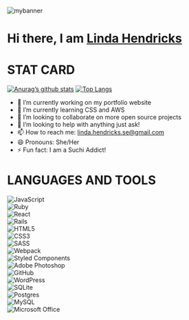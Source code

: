 
<p align=”center”>
<img src="https://user-images.githubusercontent.com/75175916/125659110-0f3c796c-a675-4880-983a-cec3de7da8ab.jpg" alt="mybanner">
<h1>Hi there, I am <a href="https://linda-hendricks.com/" target="_blank" rel="noreferrer">Linda Hendricks</a></h1>
</p>

<h1>STAT CARD</h1>

[![Anurag’s github stats](https://github-readme-stats.vercel.app/api?username=LindaHendricks)](https://github.com/LindaHendricks)
[![Top Langs](https://github-readme-stats.vercel.app/api/top-langs/?username=LindaHendricks&layout=compact)](https://github.com/LindaHendricks)

- 🔭 I’m currently working on my portfolio website
- 🌱 I’m currently learning CSS and AWS
- 👯 I’m looking to collaborate on more open source projects 
- 💬 I’m looking to help with anything just ask!
- 📫 How to reach me: linda.hendricks.se@gmail.com
- 😄 Pronouns: She/Her
- ⚡ Fun fact: I am a Suchi Addict!

<h1>LANGUAGES AND TOOLS</h1>
<div class="row">
<div class="column" float:"left" padding: "5px" ><img alt="JavaScript" src="https://img.shields.io/badge/javascript-%23323330.svg?style=for-the-badge&logo=javascript&logoColor=%23F7DF1E"/></div><div class="column" float:"left" padding: "5px"><img alt="Ruby" src="https://img.shields.io/badge/ruby-%23CC342D.svg?style=for-the-badge&logo=ruby&logoColor=white"/></div>


<div class="column" float:"left" padding: "5px"><img alt="React" src="https://img.shields.io/badge/react-%2320232a.svg?style=for-the-badge&logo=react&logoColor=%2361DAFB"/></div>

<div class="column" float:"left" padding: "5px"><img alt="Rails" src="https://img.shields.io/badge/rails-%23CC0000.svg?style=for-the-badge&logo=ruby-on-rails&logoColor=white"/></div>


<div class="column" float:"left" padding: "5px"><img alt="HTML5" src="https://img.shields.io/badge/html5-%23E34F26.svg?style=for-the-badge&logo=html5&logoColor=white"/></div>

<div class="column" float:"left" padding: "5px"><img alt="CSS3" src="https://img.shields.io/badge/css3-%231572B6.svg?style=for-the-badge&logo=css3&logoColor=white"/></div>

<div class="column" float:"left" padding: "5px"><img alt="SASS" src="https://img.shields.io/badge/SASS-hotpink.svg?style=for-the-badge&logo=SASS&logoColor=white"/></div>

<div class="column" float:"left" padding: "5px"><img alt="Webpack" src="https://img.shields.io/badge/webpack-%238DD6F9.svg?style=for-the-badge&logo=webpack&logoColor=black" /></div>

<div class="column" float:"left" padding: "5px"><img alt="Styled Components" src="https://img.shields.io/badge/styled--components-DB7093?style=for-the-badge&logo=styled-components&logoColor=white"/></div>

<div class="column" float:"left" padding: "5px"><img alt="Adobe Photoshop" src="https://img.shields.io/badge/adobephotoshop-%2331A8FF.svg?style=for-the-badge&logo=adobephotoshop&logoColor=white"/></div>

<div class="column" float:"left" padding: "5px"><img alt="GitHub" src="https://img.shields.io/badge/github-%23121011.svg?style=for-the-badge&logo=github&logoColor=white"/></div>

<div class="column" float:"left" padding: "5px"><img alt="WordPress" src="https://img.shields.io/badge/WordPress-%23117AC9.svg?style=for-the-badge&logo=WordPress&logoColor=white"/></div>

<div class="column" float:"left" padding: "5px"><img alt="SQLite" src ="https://img.shields.io/badge/sqlite-%2307405e.svg?style=for-the-badge&logo=sqlite&logoColor=white"/></div>

<div class="column" float:"left" padding: "5px"><img alt="Postgres" src ="https://img.shields.io/badge/postgres-%23316192.svg?style=for-the-badge&logo=postgresql&logoColor=white"/></div>

<div class="column" float:"left" padding: "5px"><img alt="MySQL" src="https://img.shields.io/badge/mysql-%2300f.svg?style=for-the-badge&logo=mysql&logoColor=white"/></div>

<div class="column" float:"left" padding: "5px"><img alt="Microsoft Office" src="https://img.shields.io/badge/Microsoft_Office-D83B01?style=for-the-badge&logo=microsoft-office&logoColor=white" /></div>
</div>

